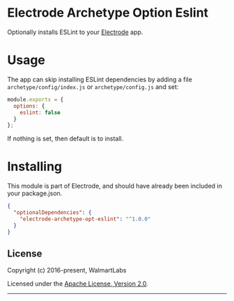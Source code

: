 # Electrode Archetype Option Eslint

Optionally installs ESLint to your [Electrode](https://github.com/electrode-io/electrode) app.

# Usage
The app can skip installing ESLint dependencies by adding a file `archetype/config/index.js` or `archetype/config.js` and set:

```js
module.exports = {
  options: {
    eslint: false
  }
};
```

If nothing is set, then default is to install.

# Installing
This module is part of Electrode, and should have already been included in your package.json.

```json
{
  "optionalDependencies": {
    "electrode-archetype-opt-eslint": "^1.0.0"
  }
}
```


## License

Copyright (c) 2016-present, WalmartLabs

Licensed under the [Apache License, Version 2.0](https://www.apache.org/licenses/LICENSE-2.0).

---